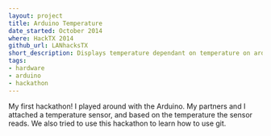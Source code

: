 ```yaml
---
layout: project
title: Arduino Temperature
date_started: October 2014
where: HackTX 2014
github_url: LANhacksTX
short_description: Displays temperature dependant on temperature on arduino LCD screen
tags:
- hardware
- arduino
- hackathon
---
```


My first hackathon! I played around with the Arduino. My partners and I attached a temperature sensor, and based on the temperature the sensor reads. We also tried to use this hackathon to learn how to use git.
